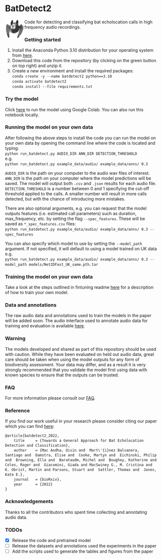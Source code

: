 # BatDetect2
<img align="left" width="64" height="64" src="ims/bat_icon.png">  

Code for detecting and classifying bat echolocation calls in high frequency audio recordings.


### Getting started
1) Install the Anaconda Python 3.10 distribution for your operating system from [here](https://www.continuum.io/downloads).  
2) Download this code from the repository (by clicking on the green button on top right) and unzip it.  
3) Create a new environment and install the required packages:  
`conda create -y --name batdetect2 python==3.10`  
`conda activate batdetect2`  
`conda install --file requirements.txt`  


### Try the model
Click [here](https://colab.research.google.com/github/macaodha/batdetect2/blob/master/batdetect2_notebook.ipynb) to run the model using Google Colab. You can also run this notebook locally.  


### Running the model on your own data
After following the above steps to install the code you can run the model on your own data by opening the command line where the code is located and typing:  
`python run_batdetect.py AUDIO_DIR ANN_DIR DETECTION_THRESHOLD`  
e.g.  
`python run_batdetect.py example_data/audio/ example_data/anns/ 0.3`  


`AUDIO_DIR` is the path on your computer to the audio wav files of interest.  
`ANN_DIR` is the path on your computer where the model predictions will be saved. The model will output both `.csv` and `.json` results for each audio file.   
`DETECTION_THRESHOLD` is a number between 0 and 1 specifying the cut-off threshold applied to the calls. A smaller number will result in more calls detected, but with the chance of introducing more mistakes.   

There are also optional arguments, e.g. you can request that the model outputs features (i.e. estimated call parameters) such as duration, max_frequency, etc. by setting the flag `--spec_features`. These will be saved as `*_spec_features.csv` files:  
`python run_batdetect.py example_data/audio/ example_data/anns/ 0.3 --spec_features`   

You can also specify which model to use by setting the `--model_path` argument. If not specified, it will default to using a model trained on UK data e.g.    
`python run_batdetect.py example_data/audio/ example_data/anns/ 0.3 --model_path models/Net2DFast_UK_same.pth.tar`  


### Training the model on your own data  
Take a look at the steps outlined in fintuning readme [here](bat_detect/finetune/readme.md) for a description of how to train your own model.  


### Data and annotations  
The raw audio data and annotations used to train the models in the paper will be added soon. 
The audio interface used to annotate audio data for training and evaluation is available [here](https://github.com/macaodha/batdetect2_GUI).  


### Warning  
The models developed and shared as part of this repository should be used with caution.
While they have been evaluated on held out audio data, great care should be taken when using the model outputs for any form of biodiversity assessment.
Your data may differ, and as a result it is very strongly recommended that you validate the model first using data with known species to ensure that the outputs can be trusted.


### FAQ
For more information please consult our [FAQ](faq.md).  


### Reference
If you find our work useful in your research please consider citing our paper which you can find [here](https://www.biorxiv.org/content/10.1101/2022.12.14.520490v1):
```
@article{batdetect2_2022,
    title     = {Towards a General Approach for Bat Echolocation Detection and Classification},
    author    = {Mac Aodha, Oisin and  Mart\'{i}nez Balvanera, Santiago and  Damstra, Elise and  Cooke, Martyn and  Eichinski, Philip and  Browning, Ella and  Barataudm, Michel and  Boughey, Katherine and  Coles, Roger and  Giacomini, Giada and MacSwiney G., M. Cristina and  K. Obrist, Martin and Parsons, Stuart and  Sattler, Thomas and  Jones, Kate E.},
    journal   = {bioRxiv},
    year      = {2022}
}
```

### Acknowledgements
Thanks to all the contributors who spent time collecting and annotating audio data.  


### TODOs
- [x] Release the code and pretrained model  
- [ ] Release the datasets and annotations used the experiments in the paper 
- [ ] Add the scripts used to generate the tables and figures from the paper 
